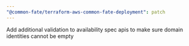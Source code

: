 ```yaml
---
"@common-fate/terraform-aws-common-fate-deployment": patch
---
```


Add additional validation to availability spec apis to make sure domain identities cannot be empty
